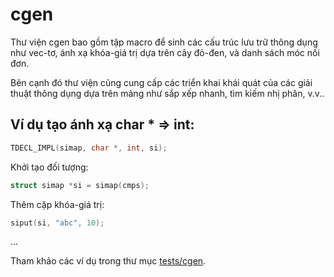 # cgen
Thư viện cgen bao gồm tập macro để sinh các cấu trúc lưu trữ thông dụng như vec-tơ, ánh xạ khóa-giá trị dựa trên cây đỏ-đen, và danh sách móc nối đơn.

Bên cạnh đó thư viện cũng cung cấp các triển khai khái quát của các giải thuật thông dụng dựa trên mảng như sắp xếp nhanh, tìm kiếm nhị phân, v.v..

## Ví dụ tạo ánh xạ char * => int:
```C
TDECL_IMPL(simap, char *, int, si);
```
Khởi tạo đối tượng:
```C
struct simap *si = simap(cmps);
```
Thêm cặp khóa-giá trị:
```C
siput(si, "abc", 10);
```
...

Tham khảo các ví dụ trong thư mục [tests/cgen](tests/cgen).
